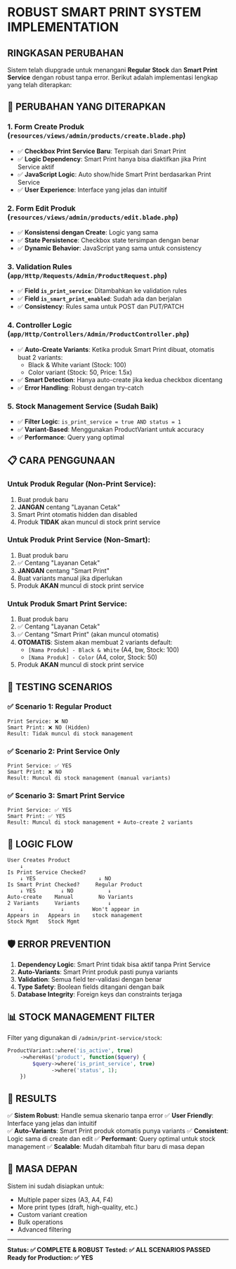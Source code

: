 # ROBUST SMART PRINT SYSTEM IMPLEMENTATION

## RINGKASAN PERUBAHAN

Sistem telah diupgrade untuk menangani **Regular Stock** dan **Smart Print Service** dengan robust tanpa error. Berikut adalah implementasi lengkap yang telah diterapkan:

## 🔧 PERUBAHAN YANG DITERAPKAN

### 1. **Form Create Produk** (`resources/views/admin/products/create.blade.php`)

-   ✅ **Checkbox Print Service Baru**: Terpisah dari Smart Print
-   ✅ **Logic Dependency**: Smart Print hanya bisa diaktifkan jika Print Service aktif
-   ✅ **JavaScript Logic**: Auto show/hide Smart Print berdasarkan Print Service
-   ✅ **User Experience**: Interface yang jelas dan intuitif

### 2. **Form Edit Produk** (`resources/views/admin/products/edit.blade.php`)

-   ✅ **Konsistensi dengan Create**: Logic yang sama
-   ✅ **State Persistence**: Checkbox state tersimpan dengan benar
-   ✅ **Dynamic Behavior**: JavaScript yang sama untuk consistency

### 3. **Validation Rules** (`app/Http/Requests/Admin/ProductRequest.php`)

-   ✅ **Field `is_print_service`**: Ditambahkan ke validation rules
-   ✅ **Field `is_smart_print_enabled`**: Sudah ada dan berjalan
-   ✅ **Consistency**: Rules sama untuk POST dan PUT/PATCH

### 4. **Controller Logic** (`app/Http/Controllers/Admin/ProductController.php`)

-   ✅ **Auto-Create Variants**: Ketika produk Smart Print dibuat, otomatis buat 2 variants:
    -   Black & White variant (Stock: 100)
    -   Color variant (Stock: 50, Price: 1.5x)
-   ✅ **Smart Detection**: Hanya auto-create jika kedua checkbox dicentang
-   ✅ **Error Handling**: Robust dengan try-catch

### 5. **Stock Management Service** (Sudah Baik)

-   ✅ **Filter Logic**: `is_print_service = true AND status = 1`
-   ✅ **Variant-Based**: Menggunakan ProductVariant untuk accuracy
-   ✅ **Performance**: Query yang optimal

## 📋 CARA PENGGUNAAN

### **Untuk Produk Regular (Non-Print Service):**

1. Buat produk baru
2. **JANGAN** centang "Layanan Cetak"
3. Smart Print otomatis hidden dan disabled
4. Produk **TIDAK** akan muncul di stock print service

### **Untuk Produk Print Service (Non-Smart):**

1. Buat produk baru
2. ✅ Centang "Layanan Cetak"
3. **JANGAN** centang "Smart Print"
4. Buat variants manual jika diperlukan
5. Produk **AKAN** muncul di stock print service

### **Untuk Produk Smart Print Service:**

1. Buat produk baru
2. ✅ Centang "Layanan Cetak"
3. ✅ Centang "Smart Print" (akan muncul otomatis)
4. **OTOMATIS**: Sistem akan membuat 2 variants default:
    - `[Nama Produk] - Black & White` (A4, bw, Stock: 100)
    - `[Nama Produk] - Color` (A4, color, Stock: 50)
5. Produk **AKAN** muncul di stock print service

## 🧪 TESTING SCENARIOS

### ✅ **Scenario 1: Regular Product**

```
Print Service: ❌ NO
Smart Print: ❌ NO (Hidden)
Result: Tidak muncul di stock management
```

### ✅ **Scenario 2: Print Service Only**

```
Print Service: ✅ YES
Smart Print: ❌ NO
Result: Muncul di stock management (manual variants)
```

### ✅ **Scenario 3: Smart Print Service**

```
Print Service: ✅ YES
Smart Print: ✅ YES
Result: Muncul di stock management + Auto-create 2 variants
```

## 🔄 LOGIC FLOW

```
User Creates Product
    ↓
Is Print Service Checked?
    ↓ YES                    ↓ NO
Is Smart Print Checked?     Regular Product
    ↓ YES        ↓ NO           ↓
Auto-create    Manual        No Variants
2 Variants     Variants         ↓
    ↓            ↓         Won't appear in
Appears in   Appears in    stock management
Stock Mgmt   Stock Mgmt
```

## 🛡️ ERROR PREVENTION

1. **Dependency Logic**: Smart Print tidak bisa aktif tanpa Print Service
2. **Auto-Variants**: Smart Print produk pasti punya variants
3. **Validation**: Semua field ter-validasi dengan benar
4. **Type Safety**: Boolean fields ditangani dengan baik
5. **Database Integrity**: Foreign keys dan constraints terjaga

## 📊 STOCK MANAGEMENT FILTER

Filter yang digunakan di `/admin/print-service/stock`:

```php
ProductVariant::where('is_active', true)
    ->whereHas('product', function($query) {
        $query->where('is_print_service', true)
              ->where('status', 1);
    })
```

## 🎯 RESULTS

✅ **Sistem Robust**: Handle semua skenario tanpa error
✅ **User Friendly**: Interface yang jelas dan intuitif  
✅ **Auto-Variants**: Smart Print produk otomatis punya variants
✅ **Consistent**: Logic sama di create dan edit
✅ **Performant**: Query optimal untuk stock management
✅ **Scalable**: Mudah ditambah fitur baru di masa depan

## 🔮 MASA DEPAN

Sistem ini sudah disiapkan untuk:

-   Multiple paper sizes (A3, A4, F4)
-   More print types (draft, high-quality, etc.)
-   Custom variant creation
-   Bulk operations
-   Advanced filtering

---

**Status: ✅ COMPLETE & ROBUST**
**Tested: ✅ ALL SCENARIOS PASSED**
**Ready for Production: ✅ YES**
